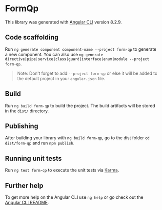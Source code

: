 # FormQp

This library was generated with [Angular CLI](https://github.com/angular/angular-cli) version 8.2.9.

## Code scaffolding

Run `ng generate component component-name --project form-qp` to generate a new component. You can also use `ng generate directive|pipe|service|class|guard|interface|enum|module --project form-qp`.
> Note: Don't forget to add `--project form-qp` or else it will be added to the default project in your `angular.json` file. 

## Build

Run `ng build form-qp` to build the project. The build artifacts will be stored in the `dist/` directory.

## Publishing

After building your library with `ng build form-qp`, go to the dist folder `cd dist/form-qp` and run `npm publish`.

## Running unit tests

Run `ng test form-qp` to execute the unit tests via [Karma](https://karma-runner.github.io).

## Further help

To get more help on the Angular CLI use `ng help` or go check out the [Angular CLI README](https://github.com/angular/angular-cli/blob/master/README.md).
